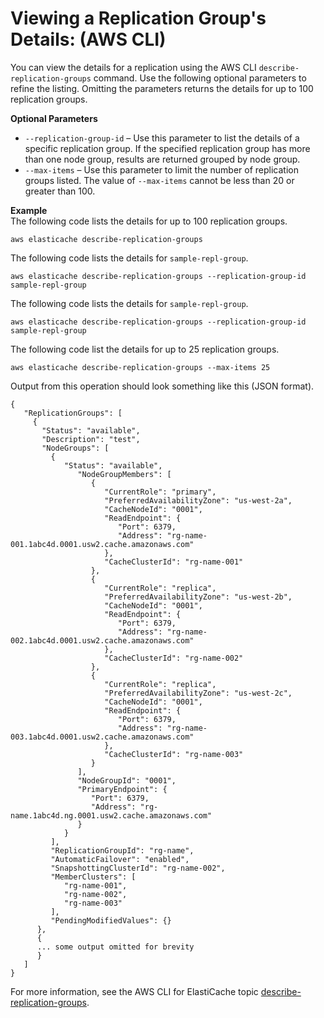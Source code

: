 # Viewing a Replication Group's Details: \(AWS CLI\)<a name="Replication.ViewDetails.CLI"></a>

You can view the details for a replication using the AWS CLI `describe-replication-groups` command\. Use the following optional parameters to refine the listing\. Omitting the parameters returns the details for up to 100 replication groups\.

**Optional Parameters**
+ `--replication-group-id` – Use this parameter to list the details of a specific replication group\. If the specified replication group has more than one node group, results are returned grouped by node group\.
+ `--max-items` – Use this parameter to limit the number of replication groups listed\. The value of `--max-items` cannot be less than 20 or greater than 100\.

**Example**  
The following code lists the details for up to 100 replication groups\.  

```
aws elasticache describe-replication-groups
```
The following code lists the details for `sample-repl-group`\.  

```
aws elasticache describe-replication-groups --replication-group-id sample-repl-group
```
The following code lists the details for `sample-repl-group`\.  

```
aws elasticache describe-replication-groups --replication-group-id sample-repl-group
```
The following code list the details for up to 25 replication groups\.  

```
aws elasticache describe-replication-groups --max-items 25
```
Output from this operation should look something like this \(JSON format\)\.  

```
{
   "ReplicationGroups": [
     {
       "Status": "available", 
       "Description": "test", 
       "NodeGroups": [
         {
            "Status": "available", 
               "NodeGroupMembers": [
                  {
                     "CurrentRole": "primary", 
                     "PreferredAvailabilityZone": "us-west-2a", 
                     "CacheNodeId": "0001", 
                     "ReadEndpoint": {
                        "Port": 6379, 
                        "Address": "rg-name-001.1abc4d.0001.usw2.cache.amazonaws.com"
                     }, 
                     "CacheClusterId": "rg-name-001"
                  }, 
                  {
                     "CurrentRole": "replica", 
                     "PreferredAvailabilityZone": "us-west-2b", 
                     "CacheNodeId": "0001", 
                     "ReadEndpoint": {
                        "Port": 6379, 
                        "Address": "rg-name-002.1abc4d.0001.usw2.cache.amazonaws.com"
                     }, 
                     "CacheClusterId": "rg-name-002"
                  }, 
                  {
                     "CurrentRole": "replica", 
                     "PreferredAvailabilityZone": "us-west-2c", 
                     "CacheNodeId": "0001", 
                     "ReadEndpoint": {
                        "Port": 6379, 
                        "Address": "rg-name-003.1abc4d.0001.usw2.cache.amazonaws.com"
                     }, 
                     "CacheClusterId": "rg-name-003"
                  }
               ], 
               "NodeGroupId": "0001", 
               "PrimaryEndpoint": {
                  "Port": 6379, 
                  "Address": "rg-name.1abc4d.ng.0001.usw2.cache.amazonaws.com"
               }
            }
         ], 
         "ReplicationGroupId": "rg-name", 
         "AutomaticFailover": "enabled", 
         "SnapshottingClusterId": "rg-name-002", 
         "MemberClusters": [
            "rg-name-001", 
            "rg-name-002", 
            "rg-name-003"
         ], 
         "PendingModifiedValues": {}
      }, 
      {
      ... some output omitted for brevity
      }
   ]
}
```

For more information, see the AWS CLI for ElastiCache topic [describe\-replication\-groups](https://docs.aws.amazon.com/cli/latest/reference/elasticache/describe-replication-groups.html)\.